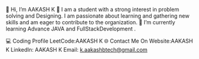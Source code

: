 👋 Hi, I’m AAKASH K
👀 I am a student with a strong interest in problem solving and Designing.
I am passionate about learning and gathering new skills and am eager to contribute to the organization.
🌱 I’m currently learning Advance JAVA and FullStackDevelopment .

 

💻 Coding Profile
LeetCode:AAKASH K
🌐 Contact Me On
Website:AAKASH K
LinkedIn: AAKASH K
Email: k.aakashbtech@gmail.com
